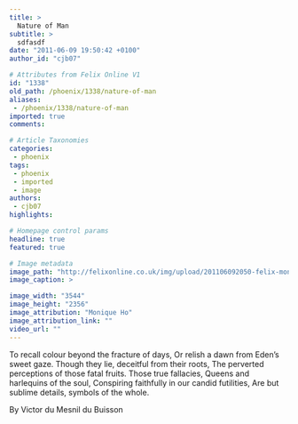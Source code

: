 ```yaml
---
title: >
  Nature of Man
subtitle: >
  sdfasdf
date: "2011-06-09 19:50:42 +0100"
author_id: "cjb07"

# Attributes from Felix Online V1
id: "1338"
old_path: /phoenix/1338/nature-of-man
aliases:
 - /phoenix/1338/nature-of-man
imported: true
comments:

# Article Taxonomies
categories:
 - phoenix
tags:
 - phoenix
 - imported
 - image
authors:
 - cjb07
highlights:

# Homepage control params
headline: true
featured: true

# Image metadata
image_path: "http://felixonline.co.uk/img/upload/201106092050-felix-moniqueho.jpg"
image_caption: >

image_width: "3544"
image_height: "2356"
image_attribution: "Monique Ho"
image_attribution_link: ""
video_url: ""
---
```


To recall colour beyond the fracture of days,
 Or relish a dawn from Eden’s sweet gaze.
 Though they lie, deceitful from their roots,
 The perverted perceptions of those fatal fruits.
 Those true fallacies,
 Queens and harlequins of the soul,
 Conspiring faithfully in our candid futilities,
 Are but sublime details, symbols of the whole.

By Victor du Mesnil du Buisson
